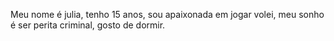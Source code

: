 Meu nome é julia, tenho 15 anos, sou apaixonada em jogar volei, meu sonho é ser perita criminal, gosto de dormir. 
